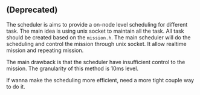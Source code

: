 ## (Deprecated) 

The scheduler is aims to provide a on-node level scheduling for different task.
The main idea is using unix socket to maintain all the task.
All task should be created based on the `mission.h`. The main scheduler will do the scheduling and control the mission through unix socket.
It allow realtime mission and repeating mission.

The main drawback is that the scheduler have insufficient control to the mission. The granularity of this method is 10ms level.

If wanna make the scheduling more efficient, need a more tight couple way to do it.
